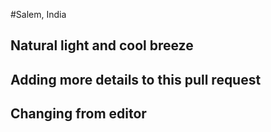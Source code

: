 #Salem, India

## Natural light and cool breeze

## Adding more details to this pull request

## Changing from editor
